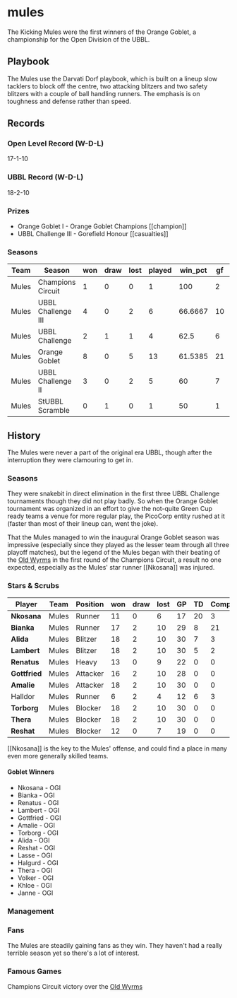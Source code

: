 # mules

The Kicking Mules were the first winners of the Orange Goblet, a championship for the Open Division of the UBBL.  

## Playbook

The Mules use the Darvati Dorf playbook, which is built on a lineup slow tacklers to block off the centre, two attacking blitzers and two safety blitzers with a couple of ball handling runners. The emphasis is on toughness and defense rather than speed.

## Records

### Open Level Record (W-D-L)

17-1-10

### UBBL Record (W-D-L)

18-2-10

### Prizes

* Orange Goblet I - Orange Goblet Champions [[champion]]
* UBBL Challenge III - Gorefield Honour [[casualties]]

### Seasons

| Team            | Season               | won  | draw | lost | played | win_pct | gf   | ga   | cas  | tcdiff | ff   |
|-----------------|----------------------|------|------|------|--------|---------|------|------|------|--------|------|
| Mules | Champions Circuit  |    1 |    0 |    0 |      1 |     100 |    2 |    1 |    2 |      2 |    1 |
| Mules | UBBL Challenge III |    4 |    0 |    2 |      6 | 66.6667 |   10 |    8 |   13 |      8 |    2 |
| Mules | UBBL Challenge     |    2 |    1 |    1 |      4 |    62.5 |    6 |    4 |   10 |     10 |    1 |
| Mules | Orange Goblet      |    8 |    0 |    5 |     13 | 61.5385 |   21 |   16 |   23 |     10 |    1 |
| Mules | UBBL Challenge II  |    3 |    0 |    2 |      5 |      60 |    7 |    8 |   11 |      4 |    1 |
| Mules | StUBBL Scramble    |    0 |    1 |    0 |      1 |      50 |    1 |    1 |    4 |      4 |    1 |

## History

The Mules were never a part of the original era UBBL, though after the interruption they were clamouring to get in. 

### Seasons

They were snakebit in direct elimination in the first three UBBL Challenge tournaments though they did not play badly. So when the Orange Goblet tournament was organized in an effort to give the not-quite Green Cup ready teams a venue for more regular play, the PicoCorp entity rushed at it (faster than most of their lineup can, went the joke). 

That the Mules managed to win the inaugural Orange Goblet season was impressive (especially since they played as the lesser team through all three playoff matches), but the legend of the Mules began with their beating of the [Old Wyrms](oldwyrms) in the first round of the Champions Circuit, a result no one expected, especially as the Mules' star runner [[Nkosana]] was injured.

### Stars & Scrubs

| Player    | Team            | Position            | won  | draw | lost | GP   | TD   | Comp | Ints | BH   | SI   | Ki   | MVP  | SPP  |
|-----------|-----------------|---------------------|------|------|------|------|------|------|------|------|------|------|------|------|
| **Nkosana**   | Mules | Runner       |   11 |    0 |    6 |   17 |   20 |    3 |    1 |    0 |    1 |    0 |    1 |   72 |
| **Bianka**    | Mules | Runner       |   17 |    2 |   10 |   29 |    8 |   21 |    2 |    2 |    0 |    1 |    1 |   60 |
| **Alida**     | Mules | Blitzer      |   18 |    2 |   10 |   30 |    7 |    3 |    1 |    5 |    0 |    0 |    3 |   51 |
| **Lambert**   | Mules | Blitzer      |   18 |    2 |   10 |   30 |    5 |    2 |    0 |    2 |    1 |    0 |    4 |   43 |
| **Renatus**   | Mules | Heavy  |   13 |    0 |    9 |   22 |    0 |    0 |    0 |    5 |    1 |    0 |    5 |   37 |
| **Gottfried** | Mules | Attacker |   16 |    2 |   10 |   28 |    0 |    0 |    0 |    7 |    6 |    0 |    2 |   36 |
| **Amalie**    | Mules | Attacker |   18 |    2 |   10 |   30 |    0 |    0 |    0 |    9 |    3 |    0 |    2 |   34 |
| Halldor  | Mules | Runner       |    6 |    2 |    4 |   12 |    6 |    3 |    0 |    0 |    0 |    0 |    2 |   31 |
| **Torborg**   | Mules | Blocker      |   18 |    2 |   10 |   30 |    0 |    0 |    0 |    4 |    2 |    0 |    3 |   27 |
| **Thera**     | Mules | Blocker      |   18 |    2 |   10 |   30 |    0 |    0 |    1 |    5 |    0 |    0 |    1 |   17 |
| **Reshat**    | Mules | Blocker      |   12 |    0 |    7 |   19 |    0 |    0 |    0 |    3 |    0 |    0 |    2 |   16 |

[[Nkosana]] is the key to the Mules' offense, and could find a place in many even more generally skilled teams.

#### Goblet Winners

* Nkosana - OGI
* Bianka - OGI
* Renatus - OGI
* Lambert - OGI
* Gottfried - OGI
* Amalie - OGI
* Torborg - OGI
* Alida - OGI
* Reshat - OGI
* Lasse - OGI
* Halgurd - OGI
* Thera - OGI
* Volker - OGI
* Khloe - OGI
* Janne - OGI

### Management



### Fans

The Mules are steadily gaining fans as they win. They haven't had a really terrible season yet so there's a lot of interest.

### Famous Games

Champions Circuit victory over the [Old Wyrms](oldwyrms)
